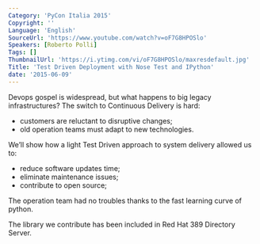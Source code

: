 ```yaml
---
Category: 'PyCon Italia 2015'
Copyright: ''
Language: 'English'
SourceUrl: 'https://www.youtube.com/watch?v=oF7G8HPOSlo'
Speakers: [Roberto Polli]
Tags: []
ThumbnailUrl: 'https://i.ytimg.com/vi/oF7G8HPOSlo/maxresdefault.jpg'
Title: 'Test Driven Deployment with Nose Test and IPython'
date: '2015-06-09'
---
```

Devops gospel is widespread, but what happens to big legacy infrastructures? The switch to Continuous Delivery is hard:

* customers are reluctant to disruptive changes;
* old operation teams must adapt to new technologies.

We’ll show how a light Test Driven approach to system delivery allowed us to:

* reduce software updates time;
* eliminate maintenance issues;
* contribute to open source;

The operation team had no troubles thanks to the fast learning curve of python.

The library we contribute has been included in Red Hat 389 Directory Server.
